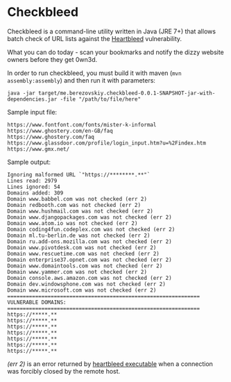 Checkbleed
================

Checkbleed is a command-line utility written in Java (JRE 7+) that allows batch check of URL lists against the [Heartbleed](http://heartbleed.com/) vulnerability.

What you can do today - scan your bookmarks and notify the dizzy website owners before they get 0wn3d.

In order to run checkbleed, you must build it with maven (`mvn assembly:assembly`) and then run it with parameters:

`java -jar target/me.berezovskiy.checkbleed-0.0.1-SNAPSHOT-jar-with-dependencies.jar -file "/path/to/file/here"`

Sample input file:

```
https://www.fontfont.com/fonts/mister-k-informal
https://www.ghostery.com/en-GB/faq
https://www.ghostery.com/faq
https://www.glassdoor.com/profile/login_input.htm?u=%2Findex.htm
https://www.gmx.net/
```

Sample output:

```
Ignoring malformed URL `"https://********.**"`
Lines read: 2979
Lines ignored: 54
Domains added: 309
Domain www.babbel.com was not checked (err 2)
Domain redbooth.com was not checked (err 2)
Domain www.hushmail.com was not checked (err 2)
Domain www.djangopackages.com was not checked (err 2)
Domain www.atom.io was not checked (err 2)
Domain coding4fun.codeplex.com was not checked (err 2)
Domain ml.tu-berlin.de was not checked (err 2)
Domain ru.add-ons.mozilla.com was not checked (err 2)
Domain www.pivotdesk.com was not checked (err 2)
Domain www.rescuetime.com was not checked (err 2)
Domain enterprise37.opnet.com was not checked (err 2)
Domain www.domaintools.com was not checked (err 2)
Domain www.yammer.com was not checked (err 2)
Domain console.aws.amazon.com was not checked (err 2)
Domain dev.windowsphone.com was not checked (err 2)
Domain www.microsoft.com was not checked (err 2)
==============================================================
VULNERABLE DOMAINS:
==============================================================
https://*****.**
https://*****.**
https://*****.**
https://*****.**
https://*****.**
https://*****.**
https://*****.**
```

*(err 2)* is an error returned by [heartbleed executable](https://github.com/FiloSottile/Heartbleed) when a connection was forcibly closed by the remote host.